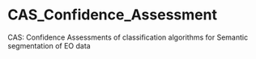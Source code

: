 # CAS_Confidence_Assessment
CAS: Confidence Assessments of classification algorithms for Semantic segmentation of EO data
